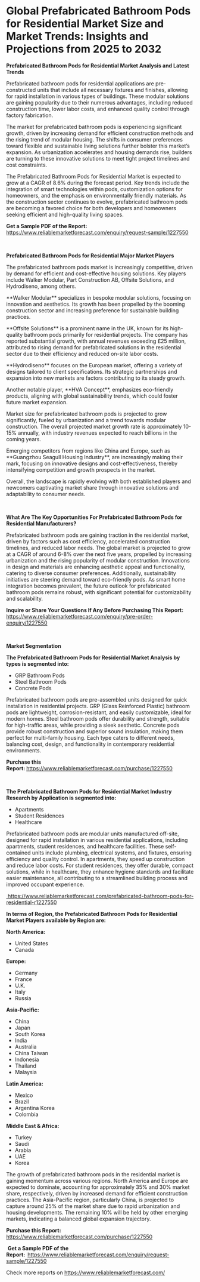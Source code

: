 <p><h1>Global Prefabricated Bathroom Pods for Residential Market Size and Market Trends: Insights and Projections from 2025 to 2032</h1></p><p><strong>Prefabricated Bathroom Pods for Residential Market Analysis and Latest Trends</strong></p>
<p><p>Prefabricated bathroom pods for residential applications are pre-constructed units that include all necessary fixtures and finishes, allowing for rapid installation in various types of buildings. These modular solutions are gaining popularity due to their numerous advantages, including reduced construction time, lower labor costs, and enhanced quality control through factory fabrication.</p><p>The market for prefabricated bathroom pods is experiencing significant growth, driven by increasing demand for efficient construction methods and the rising trend of modular housing. The shifts in consumer preferences toward flexible and sustainable living solutions further bolster this market’s expansion. As urbanization accelerates and housing demands rise, builders are turning to these innovative solutions to meet tight project timelines and cost constraints.</p><p>The Prefabricated Bathroom Pods for Residential Market is expected to grow at a CAGR of 8.6% during the forecast period. Key trends include the integration of smart technologies within pods, customization options for homeowners, and the emphasis on environmentally friendly materials. As the construction sector continues to evolve, prefabricated bathroom pods are becoming a favored choice for both developers and homeowners seeking efficient and high-quality living spaces.</p></p>
<p><strong>Get a Sample PDF of the Report:&nbsp;</strong> <a href="https://www.reliablemarketforecast.com/enquiry/request-sample/1227550?utm_campaign=2469&utm_medium=2&utm_source=Github&utm_content=ia&utm_term=28022025&utm_id=prefabricated-bathroom-pods-for-residential">https://www.reliablemarketforecast.com/enquiry/request-sample/1227550</a></p>
<p>&nbsp;</p>
<p><strong>Prefabricated Bathroom Pods for Residential Major Market Players</strong></p>
<p><p>The prefabricated bathroom pods market is increasingly competitive, driven by demand for efficient and cost-effective housing solutions. Key players include Walker Modular, Part Construction AB, Offsite Solutions, and Hydrodiseno, among others.</p><p>**Walker Modular** specializes in bespoke modular solutions, focusing on innovation and aesthetics. Its growth has been propelled by the booming construction sector and increasing preference for sustainable building practices. </p><p>**Offsite Solutions** is a prominent name in the UK, known for its high-quality bathroom pods primarily for residential projects. The company has reported substantial growth, with annual revenues exceeding £25 million, attributed to rising demand for prefabricated solutions in the residential sector due to their efficiency and reduced on-site labor costs.</p><p>**Hydrodiseno** focuses on the European market, offering a variety of designs tailored to client specifications. Its strategic partnerships and expansion into new markets are factors contributing to its steady growth.</p><p>Another notable player, **HVA Concept**, emphasizes eco-friendly products, aligning with global sustainability trends, which could foster future market expansion. </p><p>Market size for prefabricated bathroom pods is projected to grow significantly, fueled by urbanization and a trend towards modular construction. The overall projected market growth rate is approximately 10-15% annually, with industry revenues expected to reach billions in the coming years.</p><p>Emerging competitors from regions like China and Europe, such as **Guangzhou Seagull Housing Industry**, are increasingly making their mark, focusing on innovative designs and cost-effectiveness, thereby intensifying competition and growth prospects in the market. </p><p>Overall, the landscape is rapidly evolving with both established players and newcomers captivating market share through innovative solutions and adaptability to consumer needs.</p></p>
<p>&nbsp;</p>
<p><strong>What Are The Key Opportunities For Prefabricated Bathroom Pods for Residential Manufacturers?</strong></p>
<p><p>Prefabricated bathroom pods are gaining traction in the residential market, driven by factors such as cost efficiency, accelerated construction timelines, and reduced labor needs. The global market is projected to grow at a CAGR of around 6-8% over the next five years, propelled by increasing urbanization and the rising popularity of modular construction. Innovations in design and materials are enhancing aesthetic appeal and functionality, catering to diverse consumer preferences. Additionally, sustainability initiatives are steering demand toward eco-friendly pods. As smart home integration becomes prevalent, the future outlook for prefabricated bathroom pods remains robust, with significant potential for customizability and scalability.</p></p>
<p><strong>Inquire or Share Your Questions If Any Before Purchasing This Report:</strong> <a href="https://www.reliablemarketforecast.com/enquiry/pre-order-enquiry/1227550?utm_campaign=2469&utm_medium=2&utm_source=Github&utm_content=ia&utm_term=28022025&utm_id=prefabricated-bathroom-pods-for-residential">https://www.reliablemarketforecast.com/enquiry/pre-order-enquiry/1227550</a></p>
<p>&nbsp;</p>
<p><strong>Market Segmentation</strong></p>
<p><strong>The Prefabricated Bathroom Pods for Residential Market Analysis by types is segmented into:</strong></p>
<p><ul><li>GRP Bathroom Pods</li><li>Steel Bathroom Pods</li><li>Concrete Pods</li></ul></p>
<p><p>Prefabricated bathroom pods are pre-assembled units designed for quick installation in residential projects. GRP (Glass Reinforced Plastic) bathroom pods are lightweight, corrosion-resistant, and easily customizable, ideal for modern homes. Steel bathroom pods offer durability and strength, suitable for high-traffic areas, while providing a sleek aesthetic. Concrete pods provide robust construction and superior sound insulation, making them perfect for multi-family housing. Each type caters to different needs, balancing cost, design, and functionality in contemporary residential environments.</p></p>
<p><strong>Purchase this Report:&nbsp;</strong><a href="https://www.reliablemarketforecast.com/purchase/1227550?utm_campaign=2469&utm_medium=2&utm_source=Github&utm_content=ia&utm_term=28022025&utm_id=prefabricated-bathroom-pods-for-residential">https://www.reliablemarketforecast.com/purchase/1227550</a></p>
<p>&nbsp;</p>
<p><strong>The Prefabricated Bathroom Pods for Residential Market Industry Research by Application is segmented into:</strong></p>
<p><ul><li>Apartments</li><li>Student Residences</li><li>Healthcare</li></ul></p>
<p><p>Prefabricated bathroom pods are modular units manufactured off-site, designed for rapid installation in various residential applications, including apartments, student residences, and healthcare facilities. These self-contained units include plumbing, electrical systems, and fixtures, ensuring efficiency and quality control. In apartments, they speed up construction and reduce labor costs. For student residences, they offer durable, compact solutions, while in healthcare, they enhance hygiene standards and facilitate easier maintenance, all contributing to a streamlined building process and improved occupant experience.</p></p>
<p><a href="https://www.reliablemarketforecast.com/prefabricated-bathroom-pods-for-residential-r1227550?utm_campaign=2469&utm_medium=2&utm_source=Github&utm_content=ia&utm_term=28022025&utm_id=prefabricated-bathroom-pods-for-residential">&nbsp;https://www.reliablemarketforecast.com/prefabricated-bathroom-pods-for-residential-r1227550</a></p>
<p><strong>In terms of Region, the Prefabricated Bathroom Pods for Residential Market Players available by Region are:</strong></p>
<p>
    <p> <strong> North America: </strong>
        <ul>
            <li>United States</li>
            <li>Canada</li>
        </ul>
        </p> 
    <p> <strong> Europe: </strong>
        <ul>
            <li>Germany</li>
            <li>France</li>
            <li>U.K.</li>
            <li>Italy</li>
            <li>Russia</li>
        </ul>
        </p> 
    <p> <strong> Asia-Pacific: </strong>
        <ul>
            <li>China</li>
            <li>Japan</li>
            <li>South Korea</li>
            <li>India</li>
            <li>Australia</li>
            <li>China Taiwan</li>
            <li>Indonesia</li>
            <li>Thailand</li>
            <li>Malaysia</li>
        </ul>
        </p> 
    <p> <strong> Latin America: </strong>
        <ul>
            <li>Mexico</li>
            <li>Brazil</li>
            <li>Argentina Korea</li>
            <li>Colombia</li>
        </ul>
        </p> 
    <p> <strong> Middle East & Africa: </strong>
        <ul>
            <li>Turkey</li>
            <li>Saudi</li>
            <li>Arabia</li>
            <li>UAE</li>
            <li>Korea</li>
        </ul>
    </p>
    </p>
<p><p>The growth of prefabricated bathroom pods in the residential market is gaining momentum across various regions. North America and Europe are expected to dominate, accounting for approximately 35% and 30% market share, respectively, driven by increased demand for efficient construction practices. The Asia-Pacific region, particularly China, is projected to capture around 25% of the market share due to rapid urbanization and housing developments. The remaining 10% will be held by other emerging markets, indicating a balanced global expansion trajectory.</p></p>
<p><strong>Purchase this Report: </strong><a href="https://www.reliablemarketforecast.com/purchase/1227550?utm_campaign=2469&utm_medium=2&utm_source=Github&utm_content=ia&utm_term=28022025&utm_id=prefabricated-bathroom-pods-for-residential">https://www.reliablemarketforecast.com/purchase/1227550</a></p>
<p>&nbsp;<strong>Get a Sample PDF of the Report:&nbsp;&nbsp;</strong><a href="https://www.reliablemarketforecast.com/enquiry/request-sample/1227550?utm_campaign=2469&utm_medium=2&utm_source=Github&utm_content=ia&utm_term=28022025&utm_id=prefabricated-bathroom-pods-for-residential">https://www.reliablemarketforecast.com/enquiry/request-sample/1227550</a></p>
<p><strong></strong></p>
<p>Check more reports on <a href="https://www.reliablemarketforecast.com/?utm_campaign=2469&utm_medium=2&utm_source=Github&utm_content=ia&utm_term=28022025&utm_id=prefabricated-bathroom-pods-for-residential">https://www.reliablemarketforecast.com/</a></p>